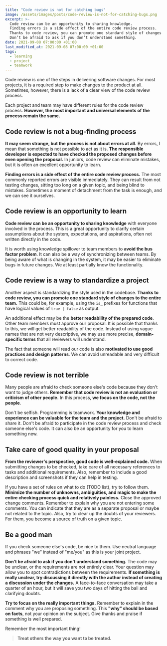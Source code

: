 ```yaml
---
title: "Code review is not for catching bugs"
image: /assets/images/posts/code-review-is-not-for-catching-bugs.png
excerpt: >-
  Code review can be an opportunity to sharing knowledge.
  Finding errors is a side effect of the entire code review process.
  Thanks to code review, you can promote one standard style of changes to the entire team.
  Don’t be afraid to ask if you don’t understand something.
date: 2021-09-08 07:00:00 +01:00
last_modified_at: 2021-09-08 07:00:00 +01:00
tags:
  - learning
  - project
  - teamwork
---
```


  Code review is one of the steps in delivering software changes.
  For most projects, it is a required step to make changes to the product at all.
  Sometimes, however, there is a lack of a clear view of the code review process.

  Each project and team may have different rules for the code review process.
  **However, the most important and universal elements of the process remain the same.**

## Code review is not a bug-finding process

  **It may seem strange, but the process is not about errors at all.**
  By errors, I mean that something is not possible to act as it is.
  **The responsible developer is expected to have checked the proposed changes before even opening the proposal.**
  In juniors, code review can eliminate mistakes, but it is often an excellent opportunity to learn.

  **Finding errors is a side effect of the entire code review process.**
  The most commonly reported errors are visible immediately.
  They can result from not testing changes, sitting too long on a given topic, and being blind to mistakes.
  Sometimes a moment of detachment from the task is enough, and we can see it ourselves.

## Code review is an opportunity to learn

  **Code review can be an opportunity to sharing knowledge** with everyone involved in the process.
  This is a great opportunity to clarify certain assumptions about the system, expectations, and aspirations, often not written directly in the code.

  It is worth using knowledge spillover to team members to **avoid the bus factor problem**.
  It can also be a way of synchronizing between teams.
  By being aware of what is changing in the system, it may be easier to eliminate bugs in future changes.
  We at least partially know the functionality.

## Code review is a way to standardize a project

  Another aspect is standardizing the style used in the codebase.
  **Thanks to code review, you can promote one standard style of changes to the entire team.**
  This could be, for example, using the `is_` prefixes for functions that have logical values of `true | false` as output.

  An additional effect may be the **better readability of the prepared code**.
  Other team members must approve our proposal.
  It is possible that thanks to this, we will get better readability of the code.
  Instead of using vague names that are not very descriptive, we may use more precise, **domain-specific terms** that all reviewers will understand.

  The fact that someone will read our code is also **motivated to use good practices and design patterns**.
  We can avoid unreadable and very difficult to correct code.

## Code review is not terrible

  Many people are afraid to check someone else's code because they don't want to judge others.
  **Remember that code review is not an evaluation or criticism of other people.**
  In this process, **we focus on the code, not the people**.

  Don't be selfish.
  Programming is teamwork.
  **Your knowledge and experience can be valuable for the team and the project.**
  Don't be afraid to share it.
  Don't be afraid to participate in the code review process and check someone else's code.
  It can also be an opportunity for you to learn something new.

## Take care of good quality in your proposal

  **From the reviewer's perspective, good code is well-explained code.**
  When submitting changes to be checked, take care of all necessary references to tasks and additional requirements.
  Also, remember to include a good description and screenshots if they can help in testing.

  If you have a set of rules on what to do (TODO list), try to follow them.
  **Minimize the number of unknowns, ambiguities, and magic to make the entire checking process quick and relatively painless.**
  Close the approved change comments.
  Remember to explain why you are not entering some comments.
  You can indicate that they are as a separate proposal or maybe not related to the topic.
  Also, try to clear up the doubts of your reviewers.
  For them, you become a source of truth on a given topic.

## Be a good man

  If you check someone else's code, be nice to them.
  Use neutral language and phrases "we" instead of "me/you" as this is your joint project.

  **Don't be afraid to ask if you don't understand something.**
  The code may be unclear, or the requirements are not entirely clear.
  Your question may allow you to spot contradictions between the requirements.
  **If something is really unclear, try discussing it directly with the author instead of creating a discussion under the changes.**
  A face-to-face conversation may take a quarter of an hour, but it will save you two days of hitting the ball and clarifying doubts.

  **Try to focus on the really important things.**
  Remember to explain in the comment why you are proposing something.
  This **"why" should be based on facts**, not your opinion on the subject.
  Give thanks and praise if something is well prepared.

  Remember the most important thing!
  > **Treat others the way you want to be treated.**
